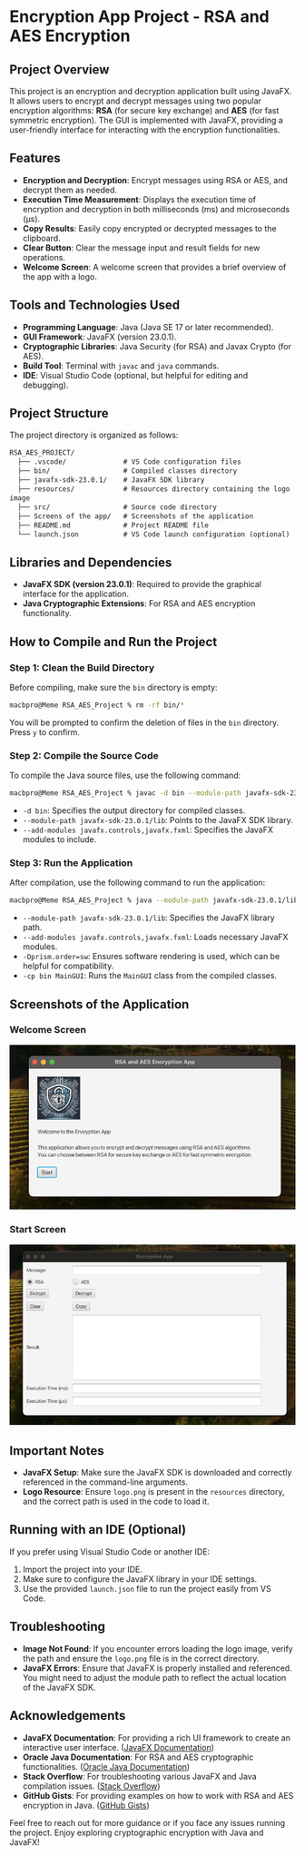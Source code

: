 # Encryption App Project - RSA and AES Encryption

## Project Overview

This project is an encryption and decryption application built using JavaFX. It allows users to encrypt and decrypt messages using two popular encryption algorithms: **RSA** (for secure key exchange) and **AES** (for fast symmetric encryption). The GUI is implemented with JavaFX, providing a user-friendly interface for interacting with the encryption functionalities.

## Features

- **Encryption and Decryption**: Encrypt messages using RSA or AES, and decrypt them as needed.
- **Execution Time Measurement**: Displays the execution time of encryption and decryption in both milliseconds (ms) and microseconds (µs).
- **Copy Results**: Easily copy encrypted or decrypted messages to the clipboard.
- **Clear Button**: Clear the message input and result fields for new operations.
- **Welcome Screen**: A welcome screen that provides a brief overview of the app with a logo.

## Tools and Technologies Used

- **Programming Language**: Java (Java SE 17 or later recommended).
- **GUI Framework**: JavaFX (version 23.0.1).
- **Cryptographic Libraries**: Java Security (for RSA) and Javax Crypto (for AES).
- **Build Tool**: Terminal with `javac` and `java` commands.
- **IDE**: Visual Studio Code (optional, but helpful for editing and debugging).

## Project Structure

The project directory is organized as follows:

```
RSA_AES_PROJECT/
  ├── .vscode/              # VS Code configuration files
  ├── bin/                  # Compiled classes directory
  ├── javafx-sdk-23.0.1/    # JavaFX SDK library
  ├── resources/            # Resources directory containing the logo image
  ├── src/                  # Source code directory
  ├── Screens of the app/   # Screenshots of the application
  ├── README.md             # Project README file
  └── launch.json           # VS Code launch configuration (optional)
```

## Libraries and Dependencies

- **JavaFX SDK (version 23.0.1)**: Required to provide the graphical interface for the application.
- **Java Cryptographic Extensions**: For RSA and AES encryption functionality.

## How to Compile and Run the Project

### Step 1: Clean the Build Directory

Before compiling, make sure the `bin` directory is empty:

```sh
macbpro@Meme RSA_AES_Project % rm -rf bin/*
```

You will be prompted to confirm the deletion of files in the `bin` directory. Press `y` to confirm.

### Step 2: Compile the Source Code

To compile the Java source files, use the following command:

```sh
macbpro@Meme RSA_AES_Project % javac -d bin --module-path javafx-sdk-23.0.1/lib --add-modules javafx.controls,javafx.fxml src/resources/*.java src/*.java
```

- `-d bin`: Specifies the output directory for compiled classes.
- `--module-path javafx-sdk-23.0.1/lib`: Points to the JavaFX SDK library.
- `--add-modules javafx.controls,javafx.fxml`: Specifies the JavaFX modules to include.

### Step 3: Run the Application

After compilation, use the following command to run the application:

```sh
macbpro@Meme RSA_AES_Project % java --module-path javafx-sdk-23.0.1/lib --add-modules javafx.controls,javafx.fxml -Dprism.order=sw -cp bin MainGUI
```

- `--module-path javafx-sdk-23.0.1/lib`: Specifies the JavaFX library path.
- `--add-modules javafx.controls,javafx.fxml`: Loads necessary JavaFX modules.
- `-Dprism.order=sw`: Ensures software rendering is used, which can be helpful for compatibility.
- `-cp bin MainGUI`: Runs the `MainGUI` class from the compiled classes.

## Screenshots of the Application

### Welcome Screen

![Welcome Screen](Screens%20of%20the%20app/Welcome.png)

### Start Screen

![Start Screen](Screens%20of%20the%20app/Start.png)

## Important Notes

- **JavaFX Setup**: Make sure the JavaFX SDK is downloaded and correctly referenced in the command-line arguments.
- **Logo Resource**: Ensure `logo.png` is present in the `resources` directory, and the correct path is used in the code to load it.

## Running with an IDE (Optional)

If you prefer using Visual Studio Code or another IDE:

1. Import the project into your IDE.
2. Make sure to configure the JavaFX library in your IDE settings.
3. Use the provided `launch.json` file to run the project easily from VS Code.

## Troubleshooting

- **Image Not Found**: If you encounter errors loading the logo image, verify the path and ensure the `logo.png` file is in the correct directory.
- **JavaFX Errors**: Ensure that JavaFX is properly installed and referenced. You might need to adjust the module path to reflect the actual location of the JavaFX SDK.

## Acknowledgements

- **JavaFX Documentation**: For providing a rich UI framework to create an interactive user interface. ([JavaFX Documentation](https://openjfx.io/))
- **Oracle Java Documentation**: For RSA and AES cryptographic functionalities. ([Oracle Java Documentation](https://docs.oracle.com/en/java/))
- **Stack Overflow**: For troubleshooting various JavaFX and Java compilation issues. ([Stack Overflow](https://stackoverflow.com/))
- **GitHub Gists**: For providing examples on how to work with RSA and AES encryption in Java. ([GitHub Gists](https://gist.github.com/))

Feel free to reach out for more guidance or if you face any issues running the project. Enjoy exploring cryptographic encryption with Java and JavaFX!

